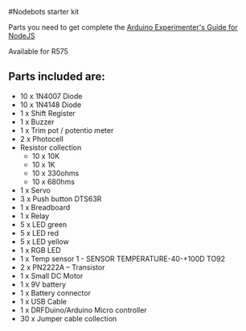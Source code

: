 #Nodebots starter kit

Parts you need to get complete the [Arduino Experimenter's Guide for NodeJS](http://node-ardx.org/)

Available for R575

## Parts included are:
* 10 x 1N4007 Diode
* 10 x 1N4148 Diode
* 1 x Shift Register
* 1 x Buzzer
* 1 x Trim pot / potentio meter
* 2 x Photocell
* Resistor collection
	* 10 x 10K
	* 10 x 1K
	* 10 x 330ohms
	* 10 x 680hms
* 1 x Servo
* 3 x Push button DTS63R
* 1 x Breadboard
* 1 x Relay
* 5 x LED green
* 5 x LED red
* 5 x LED yellow
* 1 x RGB LED
* 1 x Temp sensor 1 - SENSOR TEMPERATURE-40-+100D TO92
* 2 x PN2222A – Transistor
* 1 x Small DC Motor
* 1 x 9V battery
* 1 x Battery connector
* 1 x USB Cable
* 1 x DRFDuino/Arduino Micro controller
* 30 x Jumper cable collection